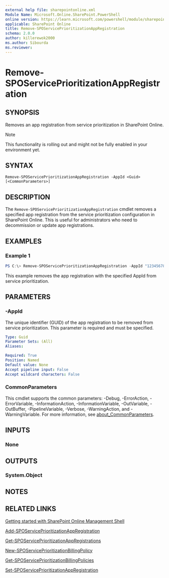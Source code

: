 ```yaml
---
external help file: sharepointonline.xml
Module Name: Microsoft.Online.SharePoint.PowerShell
online version: https://learn.microsoft.com/powershell/module/sharepoint-online/Remove-SPOServicePrioritizationAppRegistration
applicable: SharePoint Online
title: Remove-SPOServicePrioritizationAppRegistration
schema: 2.0.0
author: killerewok2000
ms.author: Sibourda
ms.reviewer:
---
```


# Remove-SPOServicePrioritizationAppRegistration

## SYNOPSIS
Removes an app registration from service prioritization in SharePoint Online.
> [!NOTE]
> This functionality is rolling out and might not be fully enabled in your environment yet.

## SYNTAX

```
Remove-SPOServicePrioritizationAppRegistration -AppId <Guid> [<CommonParameters>]
```

## DESCRIPTION
The `Remove-SPOServicePrioritizationAppRegistration` cmdlet removes a specified app registration from the service prioritization configuration in SharePoint Online. This is useful for administrators who need to decommission or update app registrations.

## EXAMPLES

### Example 1
```powershell
PS C:\> Remove-SPOServicePrioritizationAppRegistration -AppId "12345678-1234-1234-1234-1234567890ab"
```
This example removes the app registration with the specified AppId from service prioritization.

## PARAMETERS

### -AppId
The unique identifier (GUID) of the app registration to be removed from service prioritization. This parameter is required and must be specified.

```yaml
Type: Guid
Parameter Sets: (All)
Aliases:

Required: True
Position: Named
Default value: None
Accept pipeline input: False
Accept wildcard characters: False
```

### CommonParameters
This cmdlet supports the common parameters: -Debug, -ErrorAction, -ErrorVariable, -InformationAction, -InformationVariable, -OutVariable, -OutBuffer, -PipelineVariable, -Verbose, -WarningAction, and -WarningVariable. For more information, see [about_CommonParameters](http://go.microsoft.com/fwlink/?LinkID=113216).

## INPUTS

### None

## OUTPUTS

### System.Object
## NOTES

## RELATED LINKS

[Getting started with SharePoint Online Management Shell](/powershell/sharepoint/sharepoint-online/connect-sharepoint-online)

[Add-SPOServicePrioritizationAppRegistration](./Add-SPOServicePrioritizationAppRegistration.md)

[Get-SPOServicePrioritizationAppRegistrations](./Get-SPOServicePrioritizationAppRegistrations.md)

[New-SPOServicePrioritizationBillingPolicy](./New-SPOServicePrioritizationBillingPolicy.md)

[Get-SPOServicePrioritizationBillingPolicies](./Get-SPOServicePrioritizationBillingPolicies.md)

[Set-SPOServicePrioritizationAppRegistration](./Set-SPOServicePrioritizationAppRegistration.md)